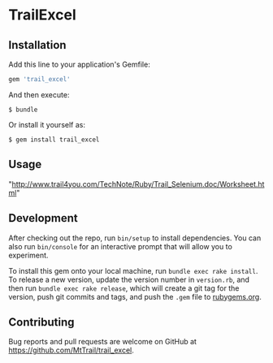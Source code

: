# TrailExcel

## Installation

Add this line to your application's Gemfile:

```ruby
gem 'trail_excel'
```

And then execute:

    $ bundle

Or install it yourself as:

    $ gem install trail_excel

## Usage

"http://www.trail4you.com/TechNote/Ruby/Trail_Selenium.doc/Worksheet.html"

## Development

After checking out the repo, run `bin/setup` to install dependencies. You can also run `bin/console` for an interactive prompt that will allow you to experiment.

To install this gem onto your local machine, run `bundle exec rake install`. To release a new version, update the version number in `version.rb`, and then run `bundle exec rake release`, which will create a git tag for the version, push git commits and tags, and push the `.gem` file to [rubygems.org](https://rubygems.org).

## Contributing

Bug reports and pull requests are welcome on GitHub at https://github.com/MtTrail/trail_excel.

